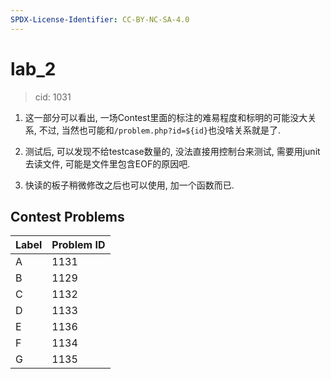 ```yaml
---
SPDX-License-Identifier: CC-BY-NC-SA-4.0
---
```


# lab_2

> cid: 1031

1. 这一部分可以看出, 一场Contest里面的标注的难易程度和标明的可能没大关系, 不过, 当然也可能和`/problem.php?id=${id}`也没啥关系就是了.

2. 测试后, 可以发现不给testcase数量的, 没法直接用控制台来测试, 需要用junit去读文件, 可能是文件里包含EOF的原因吧.

3. 快读的板子稍微修改之后也可以使用, 加一个函数而已.

## Contest Problems

| Label | Problem ID |
|-------|------------|
| A     | 1131       |
| B     | 1129       |
| C     | 1132       |
| D     | 1133       |
| E     | 1136       |
| F     | 1134       |
| G     | 1135       |
